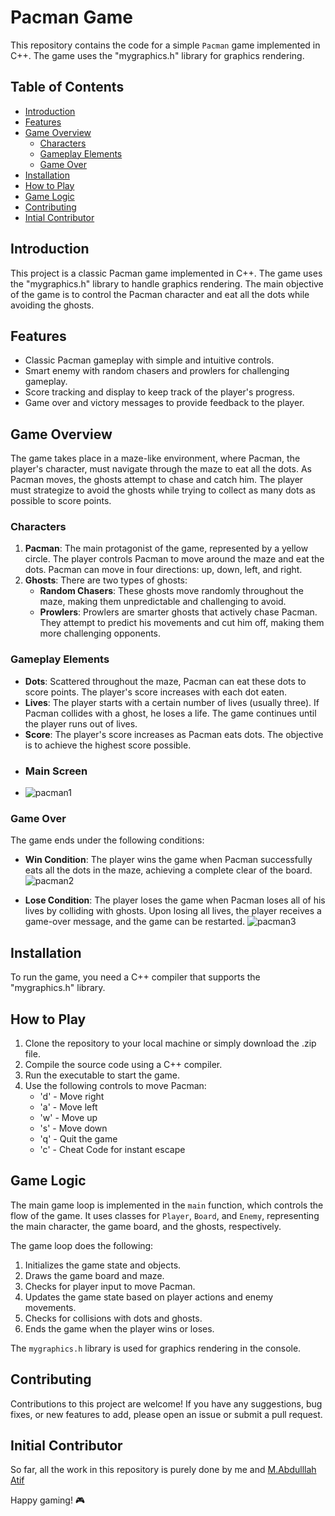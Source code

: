 # Pacman Game

This repository contains the code for a simple `Pacman` game implemented in C++. The game uses the "mygraphics.h" library for graphics rendering.

## Table of Contents
- [Introduction](#introduction)
- [Features](#features)
- [Game Overview](#game-overview)
    - [Characters](#characters)
    - [Gameplay Elements](#gameplay-elements)
    - [Game Over](#game-over)
- [Installation](#installation)
- [How to Play](#how-to-play)
- [Game Logic](#game-logic)
- [Contributing](#contributing)
- [Intial Contributor](#initial-contributor)

## Introduction
This project is a classic Pacman game implemented in C++. The game uses the "mygraphics.h" library to handle graphics rendering. The main objective of the game is to control the Pacman character and eat all the dots while avoiding the ghosts.

## Features
- Classic Pacman gameplay with simple and intuitive controls.
- Smart enemy with random chasers and prowlers for challenging gameplay.
- Score tracking and display to keep track of the player's progress.
- Game over and victory messages to provide feedback to the player.

## Game Overview
The game takes place in a maze-like environment, where Pacman, the player's character, must navigate through the maze to eat all the dots. As Pacman moves, the ghosts attempt to chase and catch him. The player must strategize to avoid the ghosts while trying to collect as many dots as possible to score points.

### Characters
1. **Pacman**: The main protagonist of the game, represented by a yellow circle. The player controls Pacman to move around the maze and eat the dots. Pacman can move in four directions: up, down, left, and right.
2. **Ghosts**: There are two types of ghosts:
   - **Random Chasers**: These ghosts move randomly throughout the maze, making them unpredictable and challenging to avoid.
   - **Prowlers**: Prowlers are smarter ghosts that actively chase Pacman. They attempt to predict his movements and cut him off, making them more challenging opponents.

### Gameplay Elements
- **Dots**: Scattered throughout the maze, Pacman can eat these dots to score points. The player's score increases with each dot eaten.
- **Lives**: The player starts with a certain number of lives (usually three). If Pacman collides with a ghost, he loses a life. The game continues until the player runs out of lives.
- **Score**: The player's score increases as Pacman eats dots. The objective is to achieve the highest score possible.
- ### **Main Screen**
- ![pacman1](https://github.com/avcton/PacMan/assets/113658337/d2f8a22e-381e-4b14-bb17-aab69555b5d5)


### Game Over
The game ends under the following conditions:
- **Win Condition**: The player wins the game when Pacman successfully eats all the dots in the maze, achieving a complete clear of the board.
  ![pacman2](https://github.com/avcton/PacMan/assets/113658337/b0852acf-e5e8-434f-9969-c86a9805727f)

- **Lose Condition**: The player loses the game when Pacman loses all of his lives by colliding with ghosts. Upon losing all lives, the player receives a game-over message, and the game can be restarted.
  ![pacman3](https://github.com/avcton/PacMan/assets/113658337/c39d69d8-4eb6-4f0e-b0d0-5333e4b5e839)


## Installation
To run the game, you need a C++ compiler that supports the "mygraphics.h" library.

## How to Play
1. Clone the repository to your local machine or simply download the .zip file.
2. Compile the source code using a C++ compiler.
3. Run the executable to start the game.
4. Use the following controls to move Pacman:
   - 'd' - Move right
   - 'a' - Move left
   - 'w' - Move up
   - 's' - Move down
   - 'q' - Quit the game
   - 'c'  - Cheat Code for instant escape

## Game Logic
The main game loop is implemented in the `main` function, which controls the flow of the game. It uses classes for `Player`, `Board`, and `Enemy`, representing the main character, the game board, and the ghosts, respectively.

The game loop does the following:
1. Initializes the game state and objects.
2. Draws the game board and maze.
3. Checks for player input to move Pacman.
4. Updates the game state based on player actions and enemy movements.
5. Checks for collisions with dots and ghosts.
6. Ends the game when the player wins or loses.

The `mygraphics.h` library is used for graphics rendering in the console.

## Contributing

Contributions to this project are welcome! If you have any suggestions, bug fixes, or new features to add, please open an issue or submit a pull request.

## Initial Contributor

So far, all the work in this repository is purely done by me and [M.Abdulllah Atif](https://github.com/Mabdullahatif)

Happy gaming! 🎮
